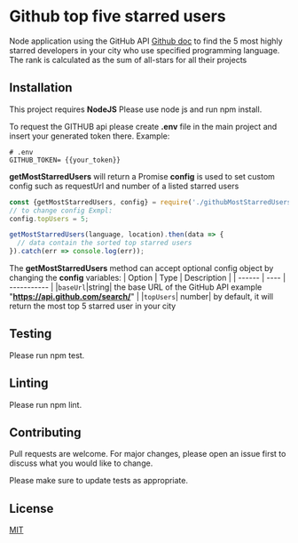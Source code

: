 # Github top five starred users

Node application using the GitHub API [Github doc](https://docs.github.com/en/github) to find the 5 most highly starred developers in your city who use specified programming language. The rank is calculated as the sum of all-stars for all their projects
## Installation
This project requires **NodeJS**
Please use node js and run npm install.

To request the GITHUB api please create **.env** file in the main project and insert your generated token there.
Example:
```
# .env
GITHUB_TOKEN= {{your_token}}
```

**getMostStarredUsers** will return a Promise
**config** is used to set custom config such as requestUrl and number of a listed starred users

```javascript
const {getMostStarredUsers, config} = require('./githubMostStarredUsers');
// to change config Exmpl:
config.topUsers = 5;

getMostStarredUsers(language, location).then(data => {
  // data contain the sorted top starred users
}).catch(err => console.log(err));
```

The **getMostStarredUsers** method can accept optional config object by changing the **config** variables:
| Option | Type | Description |
| ------ | ---- | ----------- |
|`baseUrl`|string| the base URL of the GitHub API example   "**https://api.github.com/search/**" |
|`topUsers`| number| by default, it will return the most top 5 starred user in your city 

## Testing
Please run npm test.

## Linting
Please run npm lint.

## Contributing
Pull requests are welcome. For major changes, please open an issue first to discuss what you would like to change.

Please make sure to update tests as appropriate.

## License

[MIT](https://github.com/Bilelkabtni/github-top-ranked-user/blob/master/LICENSE)